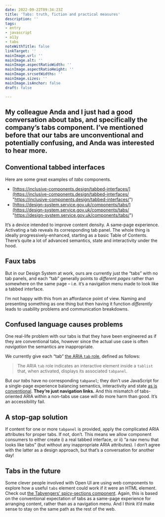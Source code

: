 ```yaml
---
date: 2022-09-22T09:34:23Z
title: 'Tabs: truth, fiction and practical measures'
description: ''
tags:
- entry
- javascript
- a11y
- tabs
noteWithTitle: false
linkTarget: ''
mainImage.url: ''
mainImage.alt: ''
mainImage.aspectRatioWidth: ''
mainImage.aspectRatioHeight: ''
mainImage.srcsetWidths: ''
mainImage.sizes: ''
mainImage.isAnchor: false
draft: false

---
```

My colleague Anda and I just had a good conversation about tabs, and specifically the company’s tabs component. I’ve mentioned before that our tabs are unconventional and potentially confusing, and Anda was interested to hear more.
---

## Conventional tabbed interfaces

Here are some great examples of _tabs_ components.

* [https://inclusive-components.design/tabbed-interfaces/](https://inclusive-components.design/tabbed-interfaces/ "https://inclusive-components.design/tabbed-interfaces/")
* [https://design-system.service.gov.uk/components/tabs/](https://design-system.service.gov.uk/components/tabs/ "https://design-system.service.gov.uk/components/tabs/")

It’s a device intended to improve content density. A same-page experience. Activating a tab reveals its corresponding tab panel. The whole thing is ideally progressively-enhanced, starting as a basic Table of Contents. There’s quite a lot of advanced semantics, state and interactivity under the hood.

## Faux tabs

But in our Design System at work, ours are currently just the “tabs” with no tab panels, and each “tab” generally points to _different pages_ rather than somewhere on the same page – i.e. it’s a navigation menu made to look like a tabbed interface. 

I’m not happy with this from an affordance point of view. Naming and presenting something as one thing but then having it function _differently_ leads to usability problems and communication breakdowns.

## Confused language causes problems

One real-life problem with our tabs is that they have been engineered as if they are conventional tabs, however since the actual use case is often _navigation_ the semantics are inappropriate. 

We currently give each “tab” [the ARIA `tab` role](https://developer.mozilla.org/en-US/docs/Web/Accessibility/ARIA/Roles/tab_role), defined as follows:

> The ARIA `tab` role indicates an interactive element inside a `tablist` that, when activated, displays its associated `tabpanel`.

But _our tabs_ have no corresponding `tabpanel`; they don’t use JavaScript for a single-page experience balancing semantics, interactivity and state [as is conventional](https://developer.mozilla.org/en-US/docs/Web/Accessibility/ARIA/Roles/tab_role#required_javascript_features). **They’re just navigation links.** And this mismatch of tabs-oriented ARIA within a non-tabs use case will do more harm than good. It’s an accessibility fail.

## A stop-gap solution

If content for one or more `tabpanel` is provided, apply the complicated ARIA attributes for proper tabs. If not, don’t. This means we allow component consumers to either create i) a real tabbed interface, or ii) “a nav menu that looks like tabs” (but without any inappropriate ARIA attributes). I don’t agree with the latter as a design approach, but that’s a conversation for another day!

## Tabs in the future

Some clever people involved with Open UI are using web components to explore how a useful `tabs` element could work if it were an HTML element. Check out [the Tabvengers’ spicy-sections component](https://github.com/tabvengers/spicy-sections. ). Again, this is based on the conventional expectation of tabs as a same-page experience for arranging content, rather than as a navigation menu. And I think it’d make sense to stay on the same path as the rest of the web.